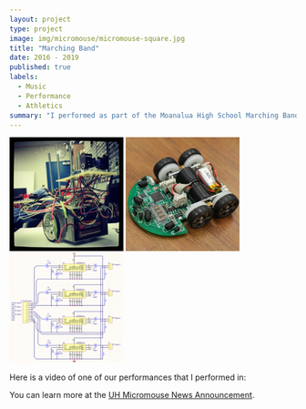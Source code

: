 ```yaml
---
layout: project
type: project
image: img/micromouse/micromouse-square.jpg
title: "Marching Band"
date: 2016 - 2019
published: true
labels:
  - Music
  - Performance
  - Athletics
summary: "I performed as part of the Moanalua High School Marching Band"
---
```


<div class="text-center p-4">
  <img width="200px" src="../img/micromouse/micromouse-robot.png" class="img-thumbnail" >
  <img width="200px" src="../img/micromouse/micromouse-robot-2.jpg" class="img-thumbnail" >
  <img width="200px" src="../img/micromouse/micromouse-circuit.png" class="img-thumbnail" >
</div>



Here is a video of one of our performances that I performed in:



You can learn more at the [UH Micromouse News Announcement](https://manoa.hawaii.edu/news/article.php?aId=2857).

